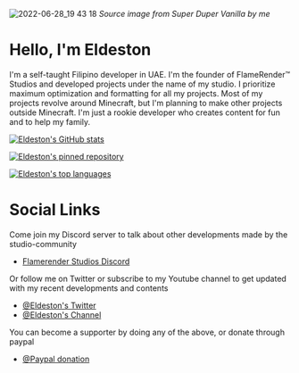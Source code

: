 ![2022-06-28_19 43 18](https://github.com/Eldeston/Super-Duper-Vanilla/blob/master/shaders/textures/thumbCF.png)
*Source image from Super Duper Vanilla by me*

# Hello, I'm Eldeston
I'm a self-taught Filipino developer in UAE. I'm the founder of FlameRender™ Studios and developed projects under the name of my studio. I prioritize maximum optimization and formatting for all my projects. Most of my projects revolve around Minecraft, but I'm planning to make other projects outside Minecraft. I'm just a rookie developer who creates content for fun and to help my family.

[![Eldeston's GitHub stats](https://github-readme-stats.vercel.app/api?username=Eldeston&show_icons=true&theme=transparent)](https://github.com/Eldeston)

[![Eldeston's pinned repository](https://github-readme-stats.vercel.app/api/pin?username=Eldeston&repo=super-duper-vanilla&show_owner=true&theme=transparent)](https://github.com/Eldeston)

[![Eldeston's top languages](https://github-readme-stats.vercel.app/api/top-langs?username=Eldeston&layout=compact&theme=transparent)](https://github.com/Eldeston)

# Social Links
   Come join my Discord server to talk about other developments made by the studio-community
   * [Flamerender Studios Discord](https://discord.gg/UE85W5ynCg)

   Or follow me on Twitter or subscribe to my Youtube channel to get updated with my recent developments and contents
   * [@Eldeston's Twitter](https://twitter.com/eldeston)
   * [@Eldeston's Channel](https://www.youtube.com/channel/UCQCkkFh25ydxZwCqpBhJJlg?view_as=subscriber)

   You can become a supporter by doing any of the above, or donate through paypal
   * [@Paypal donation](https://www.paypal.com/donate?hosted_button_id=4XLQ4WE296JKW)
